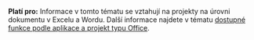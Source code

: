   **Platí pro:** Informace v tomto tématu se vztahují na projekty na úrovni dokumentu v Excelu a Wordu. Další informace najdete v tématu [dostupné funkce podle aplikace a projekt typu Office](../../vsto/features-available-by-office-application-and-project-type.md).

  